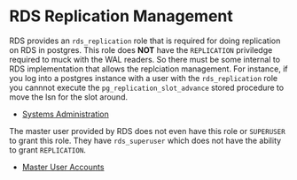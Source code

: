 # RDS Replication Management

RDS provides an `rds_replication` role that is required for doing replication on RDS in postgres.  This role does **NOT** have the `REPLICATION` priviledge required to muck with the WAL readers.  So there must be some internal to RDS implementation that allows the replciation management.  For instance, if you log into a postgres instance with a user with the `rds_replication` role you cannnot execute the `pg_replication_slot_advance` stored procedure to move the lsn for the slot around.

* [Systems Administration](https://www.postgresql.org/docs/12/functions-admin.html)

The master user provided by RDS does not even have this role or `SUPERUSER` to grant this role.  They have `rds_superuser` which does not have the ability to grant `REPLICATION`.

* [Master User Accounts](https://docs.aws.amazon.com/AmazonRDS/latest/UserGuide/UsingWithRDS.MasterAccounts.html)
